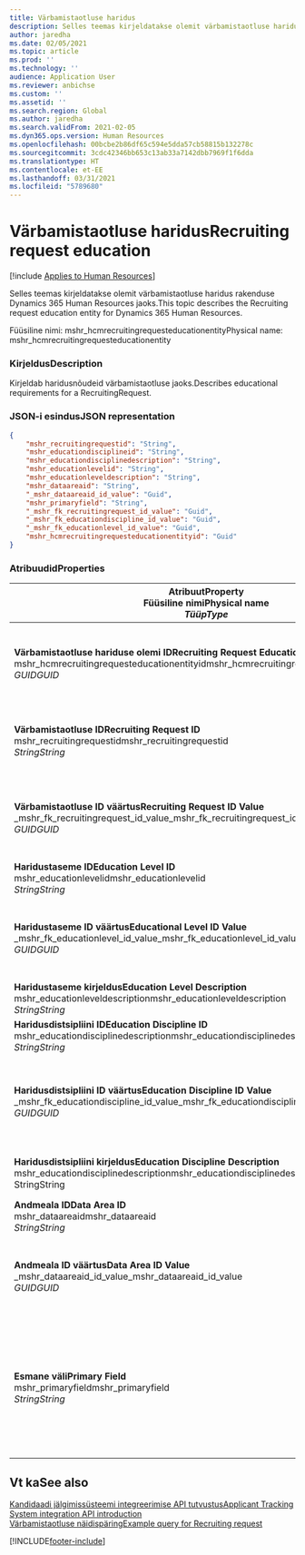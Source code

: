 ```yaml
---
title: Värbamistaotluse haridus
description: Selles teemas kirjeldatakse olemit värbamistaotluse haridus rakenduse Dynamics 365 Human Resources jaoks.
author: jaredha
ms.date: 02/05/2021
ms.topic: article
ms.prod: ''
ms.technology: ''
audience: Application User
ms.reviewer: anbichse
ms.custom: ''
ms.assetid: ''
ms.search.region: Global
ms.author: jaredha
ms.search.validFrom: 2021-02-05
ms.dyn365.ops.version: Human Resources
ms.openlocfilehash: 00bcbe2b86df65c594e5dda57cb58815b132278c
ms.sourcegitcommit: 3cdc42346bb653c13ab33a7142dbb7969f1f6dda
ms.translationtype: HT
ms.contentlocale: et-EE
ms.lasthandoff: 03/31/2021
ms.locfileid: "5789680"
---
```

# <a name="recruiting-request-education"></a><span data-ttu-id="2980d-103">Värbamistaotluse haridus</span><span class="sxs-lookup"><span data-stu-id="2980d-103">Recruiting request education</span></span>

[!include [Applies to Human Resources](../includes/applies-to-hr.md)]

<span data-ttu-id="2980d-104">Selles teemas kirjeldatakse olemit värbamistaotluse haridus rakenduse Dynamics 365 Human Resources jaoks.</span><span class="sxs-lookup"><span data-stu-id="2980d-104">This topic describes the Recruiting request education entity for Dynamics 365 Human Resources.</span></span>

<span data-ttu-id="2980d-105">Füüsiline nimi: mshr_hcmrecruitingrequesteducationentity</span><span class="sxs-lookup"><span data-stu-id="2980d-105">Physical name: mshr_hcmrecruitingrequesteducationentity</span></span>

### <a name="description"></a><span data-ttu-id="2980d-106">Kirjeldus</span><span class="sxs-lookup"><span data-stu-id="2980d-106">Description</span></span>

<span data-ttu-id="2980d-107">Kirjeldab haridusnõudeid värbamistaotluse jaoks.</span><span class="sxs-lookup"><span data-stu-id="2980d-107">Describes educational requirements for a RecruitingRequest.</span></span>

### <a name="json-representation"></a><span data-ttu-id="2980d-108">JSON-i esindus</span><span class="sxs-lookup"><span data-stu-id="2980d-108">JSON representation</span></span>

```json
{
    "mshr_recruitingrequestid": "String",
    "mshr_educationdisciplineid": "String",
    "mshr_educationdisciplinedescription": "String",
    "mshr_educationlevelid": "String",
    "mshr_educationleveldescription": "String",
    "mshr_dataareaid": "String",
    "_mshr_dataareaid_id_value": "Guid",
    "mshr_primaryfield": "String",
    "_mshr_fk_recruitingrequest_id_value": "Guid",
    "_mshr_fk_educationdiscipline_id_value": "Guid",
    "_mshr_fk_educationlevel_id_value": "Guid",
    "mshr_hcmrecruitingrequesteducationentityid": "Guid"
}
```

### <a name="properties"></a><span data-ttu-id="2980d-109">Atribuudid</span><span class="sxs-lookup"><span data-stu-id="2980d-109">Properties</span></span>

| <span data-ttu-id="2980d-110">Atribuut</span><span class="sxs-lookup"><span data-stu-id="2980d-110">Property</span></span><br><span data-ttu-id="2980d-111">**Füüsiline nimi**</span><span class="sxs-lookup"><span data-stu-id="2980d-111">**Physical name**</span></span><br><span data-ttu-id="2980d-112">**_Tüüp_**</span><span class="sxs-lookup"><span data-stu-id="2980d-112">**_Type_**</span></span> | <span data-ttu-id="2980d-113">Kasuta</span><span class="sxs-lookup"><span data-stu-id="2980d-113">Use</span></span> | <span data-ttu-id="2980d-114">Kirjeldus</span><span class="sxs-lookup"><span data-stu-id="2980d-114">Description</span></span> |
| --- | --- | --- |
| <span data-ttu-id="2980d-115">**Värbamistaotluse hariduse olemi ID**</span><span class="sxs-lookup"><span data-stu-id="2980d-115">**Recruiting Request Education Entity ID**</span></span><br><span data-ttu-id="2980d-116">mshr_hcmrecruitingrequesteducationentityid</span><span class="sxs-lookup"><span data-stu-id="2980d-116">mshr_hcmrecruitingrequesteducationentityid</span></span><br><span data-ttu-id="2980d-117">*GUID*</span><span class="sxs-lookup"><span data-stu-id="2980d-117">*GUID*</span></span> | <span data-ttu-id="2980d-118">Kirjutuskaitstud</span><span class="sxs-lookup"><span data-stu-id="2980d-118">Read-only</span></span><br><span data-ttu-id="2980d-119">Nõutav</span><span class="sxs-lookup"><span data-stu-id="2980d-119">Required</span></span> | <span data-ttu-id="2980d-120">Süsteemi loodud kordumatu identifikaator värbamistaotluse hariduse kirjele.</span><span class="sxs-lookup"><span data-stu-id="2980d-120">System-generated unique identifier for the Recruiting Request Education record.</span></span> |
| <span data-ttu-id="2980d-121">**Värbamistaotluse ID**</span><span class="sxs-lookup"><span data-stu-id="2980d-121">**Recruiting Request ID**</span></span><br><span data-ttu-id="2980d-122">mshr_recruitingrequestid</span><span class="sxs-lookup"><span data-stu-id="2980d-122">mshr_recruitingrequestid</span></span><br><span data-ttu-id="2980d-123">*String*</span><span class="sxs-lookup"><span data-stu-id="2980d-123">*String*</span></span> | <span data-ttu-id="2980d-124">Ühekordseks kirjutamiseks</span><span class="sxs-lookup"><span data-stu-id="2980d-124">Write-once</span></span><br><span data-ttu-id="2980d-125">Nõutav</span><span class="sxs-lookup"><span data-stu-id="2980d-125">Required</span></span> | <span data-ttu-id="2980d-126">Seotud värbamistaotluse kasutaja loetav kordumatu identifikaator.</span><span class="sxs-lookup"><span data-stu-id="2980d-126">The user-readable unique identifier of the related recruiting request.</span></span> |
| <span data-ttu-id="2980d-127">**Värbamistaotluse ID väärtus**</span><span class="sxs-lookup"><span data-stu-id="2980d-127">**Recruiting Request ID Value**</span></span><br><span data-ttu-id="2980d-128">_mshr_fk_recruitingrequest_id_value</span><span class="sxs-lookup"><span data-stu-id="2980d-128">_mshr_fk_recruitingrequest_id_value</span></span><br><span data-ttu-id="2980d-129">*GUID*</span><span class="sxs-lookup"><span data-stu-id="2980d-129">*GUID*</span></span> | <span data-ttu-id="2980d-130">Kirjutuskaitstud</span><span class="sxs-lookup"><span data-stu-id="2980d-130">Read-only</span></span><br><span data-ttu-id="2980d-131">Nõutav</span><span class="sxs-lookup"><span data-stu-id="2980d-131">Required</span></span><br><span data-ttu-id="2980d-132">Võõrvõti: mshr_hcmrecruitingrequestentityid olemist mshr_hcmrecruitingrequestentity</span><span class="sxs-lookup"><span data-stu-id="2980d-132">Foreign key: mshr_hcmrecruitingrequestentityid of mshr_hcmrecruitingrequestentity</span></span> | <span data-ttu-id="2980d-133">Seotud värbamistaotluse süsteemi loodud kordumatu identifikaator.</span><span class="sxs-lookup"><span data-stu-id="2980d-133">System-generated unique identifier of the related recruiting request.</span></span> |
| <span data-ttu-id="2980d-134">**Haridustaseme ID**</span><span class="sxs-lookup"><span data-stu-id="2980d-134">**Education Level ID**</span></span><br><span data-ttu-id="2980d-135">mshr_educationlevelid</span><span class="sxs-lookup"><span data-stu-id="2980d-135">mshr_educationlevelid</span></span><br><span data-ttu-id="2980d-136">*String*</span><span class="sxs-lookup"><span data-stu-id="2980d-136">*String*</span></span> | <span data-ttu-id="2980d-137">Ühekordseks kirjutamiseks</span><span class="sxs-lookup"><span data-stu-id="2980d-137">Write-once</span></span><br><span data-ttu-id="2980d-138">Nõutav</span><span class="sxs-lookup"><span data-stu-id="2980d-138">Required</span></span> | <span data-ttu-id="2980d-139">Nõutav haridustase.</span><span class="sxs-lookup"><span data-stu-id="2980d-139">The level of education required.</span></span> |
| <span data-ttu-id="2980d-140">**Haridustaseme ID väärtus**</span><span class="sxs-lookup"><span data-stu-id="2980d-140">**Educational Level ID Value**</span></span><br><span data-ttu-id="2980d-141">_mshr_fk_educationlevel_id_value</span><span class="sxs-lookup"><span data-stu-id="2980d-141">_mshr_fk_educationlevel_id_value</span></span><br><span data-ttu-id="2980d-142">*GUID*</span><span class="sxs-lookup"><span data-stu-id="2980d-142">*GUID*</span></span> | <span data-ttu-id="2980d-143">Kirjutuskaitstud</span><span class="sxs-lookup"><span data-stu-id="2980d-143">Read-only</span></span><br><span data-ttu-id="2980d-144">Nõutav</span><span class="sxs-lookup"><span data-stu-id="2980d-144">Required</span></span><br><span data-ttu-id="2980d-145">Võõrvõti: mshr_hcmeducationlevelentityid olemist mshr_hcmeducationlevelentity</span><span class="sxs-lookup"><span data-stu-id="2980d-145">Foreign key: mshr_hcmeducationlevelentityid of mshr_hcmeducationlevelentity</span></span> | <span data-ttu-id="2980d-146">Nõutava haridustaseme süsteemi loodud kordumatu identifikaator.</span><span class="sxs-lookup"><span data-stu-id="2980d-146">System-generated unique identifier of the level of education required.</span></span> |
| <span data-ttu-id="2980d-147">**Haridustaseme kirjeldus**</span><span class="sxs-lookup"><span data-stu-id="2980d-147">**Education Level Description**</span></span><br><span data-ttu-id="2980d-148">mshr_educationleveldescription</span><span class="sxs-lookup"><span data-stu-id="2980d-148">mshr_educationleveldescription</span></span><br><span data-ttu-id="2980d-149">*String*</span><span class="sxs-lookup"><span data-stu-id="2980d-149">*String*</span></span> | <span data-ttu-id="2980d-150">Kirjutuskaitstud</span><span class="sxs-lookup"><span data-stu-id="2980d-150">Read-only</span></span><br><span data-ttu-id="2980d-151">Nõutav</span><span class="sxs-lookup"><span data-stu-id="2980d-151">Required</span></span> | <span data-ttu-id="2980d-152">Oskuse jaoks vajaliku taseme kirjeldus.</span><span class="sxs-lookup"><span data-stu-id="2980d-152">The description of the level required for the skill.</span></span> |
| <span data-ttu-id="2980d-153">**Haridusdistsipliini ID**</span><span class="sxs-lookup"><span data-stu-id="2980d-153">**Education Discipline ID**</span></span><br><span data-ttu-id="2980d-154">mshr_educationdisciplinedescription</span><span class="sxs-lookup"><span data-stu-id="2980d-154">mshr_educationdisciplinedescription</span></span><br><span data-ttu-id="2980d-155">*String*</span><span class="sxs-lookup"><span data-stu-id="2980d-155">*String*</span></span> | <span data-ttu-id="2980d-156">Ühekordseks kirjutamiseks</span><span class="sxs-lookup"><span data-stu-id="2980d-156">Write-once</span></span><br><span data-ttu-id="2980d-157">Nõutav</span><span class="sxs-lookup"><span data-stu-id="2980d-157">Required</span></span> | <span data-ttu-id="2980d-158">Haridusdistsipliini valdkond.</span><span class="sxs-lookup"><span data-stu-id="2980d-158">The area of educational discipline.</span></span> |
| <span data-ttu-id="2980d-159">**Haridusdistsipliini ID väärtus**</span><span class="sxs-lookup"><span data-stu-id="2980d-159">**Education Discipline ID Value**</span></span><br><span data-ttu-id="2980d-160">_mshr_fk_educationdiscipline_id_value</span><span class="sxs-lookup"><span data-stu-id="2980d-160">_mshr_fk_educationdiscipline_id_value</span></span><br><span data-ttu-id="2980d-161">*GUID*</span><span class="sxs-lookup"><span data-stu-id="2980d-161">*GUID*</span></span> | <span data-ttu-id="2980d-162">Kirjutuskaitstud</span><span class="sxs-lookup"><span data-stu-id="2980d-162">Read-only</span></span><br><span data-ttu-id="2980d-163">Nõutav</span><span class="sxs-lookup"><span data-stu-id="2980d-163">Required</span></span><br><span data-ttu-id="2980d-164">Võõrvõti: mshr_hcmeducationdisciplineentityid olemist mshr_hcmeducationdisciplineentity</span><span class="sxs-lookup"><span data-stu-id="2980d-164">Foreign key: mshr_hcmeducationdisciplineentityid of mshr_hcmeducationdisciplineentity</span></span> | <span data-ttu-id="2980d-165">Haridusdistsipliini valdkonna süsteemi loodud kordumatu identifikaator.</span><span class="sxs-lookup"><span data-stu-id="2980d-165">System-generated unique identifier of the area of educational discipline.</span></span> |
| <span data-ttu-id="2980d-166">**Haridusdistsipliini kirjeldus**</span><span class="sxs-lookup"><span data-stu-id="2980d-166">**Education Discipline Description**</span></span><br><span data-ttu-id="2980d-167">mshr_educationdisciplinedescription</span><span class="sxs-lookup"><span data-stu-id="2980d-167">mshr_educationdisciplinedescription</span></span><br><span data-ttu-id="2980d-168">String</span><span class="sxs-lookup"><span data-stu-id="2980d-168">String</span></span> | <span data-ttu-id="2980d-169">Kirjutuskaitstud</span><span class="sxs-lookup"><span data-stu-id="2980d-169">Read-only</span></span><br><span data-ttu-id="2980d-170">Nõutav</span><span class="sxs-lookup"><span data-stu-id="2980d-170">Required</span></span> | <span data-ttu-id="2980d-171">Haridusdistsipliini valdkonna kirjeldus.</span><span class="sxs-lookup"><span data-stu-id="2980d-171">The description of the area of educational discipline.</span></span> |
| <span data-ttu-id="2980d-172">**Andmeala ID**</span><span class="sxs-lookup"><span data-stu-id="2980d-172">**Data Area ID**</span></span><br><span data-ttu-id="2980d-173">mshr_dataareaid</span><span class="sxs-lookup"><span data-stu-id="2980d-173">mshr_dataareaid</span></span><br><span data-ttu-id="2980d-174">*String*</span><span class="sxs-lookup"><span data-stu-id="2980d-174">*String*</span></span> | <span data-ttu-id="2980d-175">Loe/kirjuta</span><span class="sxs-lookup"><span data-stu-id="2980d-175">Read/write</span></span><br><span data-ttu-id="2980d-176">Valikuline</span><span class="sxs-lookup"><span data-stu-id="2980d-176">Optional</span></span> | <span data-ttu-id="2980d-177">Määratleb juriidilise isiku (ettevõtte).</span><span class="sxs-lookup"><span data-stu-id="2980d-177">Specifies the legal entity (company).</span></span>|
| <span data-ttu-id="2980d-178">**Andmeala ID väärtus**</span><span class="sxs-lookup"><span data-stu-id="2980d-178">**Data Area ID Value**</span></span><br><span data-ttu-id="2980d-179">_mshr_dataareaid_id_value</span><span class="sxs-lookup"><span data-stu-id="2980d-179">_mshr_dataareaid_id_value</span></span><br><span data-ttu-id="2980d-180">*GUID*</span><span class="sxs-lookup"><span data-stu-id="2980d-180">*GUID*</span></span> | <span data-ttu-id="2980d-181">Kirjutuskaitstud</span><span class="sxs-lookup"><span data-stu-id="2980d-181">Read-only</span></span><br><span data-ttu-id="2980d-182">Valikuline</span><span class="sxs-lookup"><span data-stu-id="2980d-182">Optional</span></span><br><span data-ttu-id="2980d-183">Võõrvõti: cdm_companyid olemist cdm_company</span><span class="sxs-lookup"><span data-stu-id="2980d-183">Foreign key: cdm_companyid of cdm_company entity</span></span> | <span data-ttu-id="2980d-184">Süsteemi loodud GUID-väärtus, mis identifitseerib juriidilise isiku (ettevõtte).</span><span class="sxs-lookup"><span data-stu-id="2980d-184">System-generated GUID value identifying the legal entity (company).</span></span> |
| <span data-ttu-id="2980d-185">**Esmane väli**</span><span class="sxs-lookup"><span data-stu-id="2980d-185">**Primary Field**</span></span><br><span data-ttu-id="2980d-186">mshr_primaryfield</span><span class="sxs-lookup"><span data-stu-id="2980d-186">mshr_primaryfield</span></span><br><span data-ttu-id="2980d-187">*String*</span><span class="sxs-lookup"><span data-stu-id="2980d-187">*String*</span></span> | <span data-ttu-id="2980d-188">Kirjutuskaitstud</span><span class="sxs-lookup"><span data-stu-id="2980d-188">Read-only</span></span><br><span data-ttu-id="2980d-189">Nõutav</span><span class="sxs-lookup"><span data-stu-id="2980d-189">Required</span></span> | <span data-ttu-id="2980d-190">Teise meetodina värbamistaotluse väärtuse, haridustaseme ID ja haridusdistsipliini ID ühendamine kirje kordumatuks tuvastamiseks.</span><span class="sxs-lookup"><span data-stu-id="2980d-190">Concatenation of Recruiting Request value, Education Level ID, and Education Discipline ID as another method to uniquely identify the record.</span></span> |

## <a name="see-also"></a><span data-ttu-id="2980d-191">Vt ka</span><span class="sxs-lookup"><span data-stu-id="2980d-191">See also</span></span>

[<span data-ttu-id="2980d-192">Kandidaadi jälgimissüsteemi integreerimise API tutvustus</span><span class="sxs-lookup"><span data-stu-id="2980d-192">Applicant Tracking System integration API introduction</span></span>](hr-admin-integration-ats-api-introduction.md)<br>
[<span data-ttu-id="2980d-193">Värbamistaotluse näidispäring</span><span class="sxs-lookup"><span data-stu-id="2980d-193">Example query for Recruiting request</span></span>](hr-admin-integration-ats-api-recruiting-request-example-query.md)



[!INCLUDE[footer-include](../includes/footer-banner.md)]